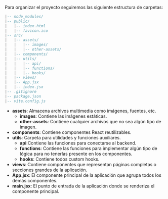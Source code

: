 
Para organizar el proyecto seguiremos las siguiente estructura de carpetas:

```lua
|-- node_modules/
|-- public/
|   |-- index.html
|   |-- favicon.ico
|-- src/
|   |-- assets/
|   |   |-- images/
|   |   |-- other-assets/
|   |-- components/
|   |-- utils/
|   |   |-- api/
|   |   |-- functions/
|   |   |-- hooks/
|   |-- views/
|   |-- App.jsx
|   |-- index.jsx
|-- .gitignore
|-- package.json
|-- vite.config.js
```

- **assets**: Almacena archivos multimedia como imágenes, fuentes, etc.
    - **images**: Contiene las imágenes estáticas.
    - **other-assets**: Contiene cualquier archivos que no sea algún tipo de imagen.
- **components**: Contiene componentes React reutilizables.
- **utils**: Carpeta para utilidades y funciones auxiliares.
    - **api**:Contiene las funciones para conectarse al backend.
    - **functions**: Contiene las funciones para implementar algún tipo de lógica para no tenerlas presente en los componentes.
    - **hooks**: Contiene todos custom hooks.
- **views**: Contiene componentes que representan páginas completas o secciones grandes de la aplicación.
- **App.jsx**: El componente principal de la aplicación que agrupa todos los demás componentes.
- **main.jsx**: El punto de entrada de la aplicación donde se renderiza el componente principal.